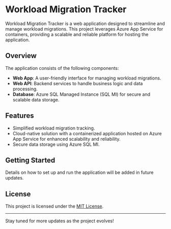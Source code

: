 # Workload Migration Tracker

Workload Migration Tracker is a web application designed to streamline and manage workload migrations. This project leverages Azure App Service for containers, providing a scalable and reliable platform for hosting the application.

## Overview

The application consists of the following components:
- **Web App**: A user-friendly interface for managing workload migrations.
- **Web API**: Backend services to handle business logic and data processing.
- **Database**: Azure SQL Managed Instance (SQL MI) for secure and scalable data storage.

## Features

- Simplified workload migration tracking.
- Cloud-native solution with a containerized application hosted on Azure App Service for enhanced scalability and reliability.
- Secure data storage using Azure SQL MI.

## Getting Started

Details on how to set up and run the application will be added in future updates.

## License

This project is licensed under the [MIT License](LICENSE).

---
Stay tuned for more updates as the project evolves!
